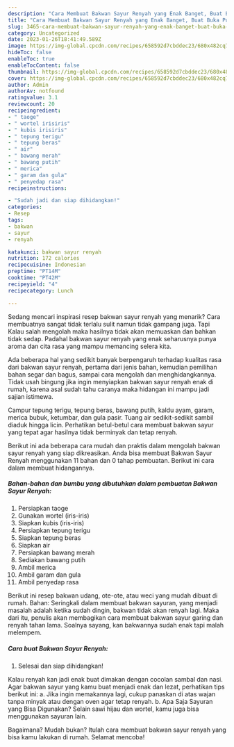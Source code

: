 ```yaml
---
description: "Cara Membuat Bakwan Sayur Renyah yang Enak Banget, Buat Buka Puasa Enak Banget"
title: "Cara Membuat Bakwan Sayur Renyah yang Enak Banget, Buat Buka Puasa Enak Banget"
slug: 3465-cara-membuat-bakwan-sayur-renyah-yang-enak-banget-buat-buka-puasa-enak-banget
category: Uncategorized
date: 2023-01-26T18:41:49.589Z
image: https://img-global.cpcdn.com/recipes/658592d7cbddec23/680x482cq70/bakwan-sayur-renyah-foto-resep-utama.jpg
hideToc: false
enableToc: true
enableTocContent: false
thumbnail: https://img-global.cpcdn.com/recipes/658592d7cbddec23/680x482cq70/bakwan-sayur-renyah-foto-resep-utama.jpg
cover: https://img-global.cpcdn.com/recipes/658592d7cbddec23/680x482cq70/bakwan-sayur-renyah-foto-resep-utama.jpg
author: Admin
authorAv: notfound
ratingvalue: 3.1
reviewcount: 20
recipeingredient:
- " taoge"
- " wortel irisiris"
- " kubis irisiris"
- " tepung terigu"
- " tepung beras"
- " air"
- " bawang merah"
- " bawang putih"
- " merica"
- " garam dan gula"
- " penyedap rasa"
recipeinstructions:

- "Sudah jadi dan siap dihidangkan!"
categories:
- Resep
tags:
- bakwan
- sayur
- renyah

katakunci: bakwan sayur renyah 
nutrition: 172 calories
recipecuisine: Indonesian
preptime: "PT14M"
cooktime: "PT42M"
recipeyield: "4"
recipecategory: Lunch

---
```



Sedang mencari inspirasi resep bakwan sayur renyah yang menarik? Cara membuatnya sangat tidak terlalu sulit namun tidak gampang juga. Tapi Kalau salah mengolah maka hasilnya tidak akan memuaskan dan bahkan tidak sedap. Padahal bakwan sayur renyah yang enak seharusnya punya aroma dan cita rasa yang mampu memancing selera kita.


Ada beberapa hal yang sedikit banyak berpengaruh terhadap kualitas rasa dari bakwan sayur renyah, pertama dari jenis bahan, kemudian pemilihan bahan segar dan bagus, sampai cara mengolah dan menghidangkannya. Tidak usah bingung jika ingin menyiapkan bakwan sayur renyah enak di rumah, karena asal sudah tahu caranya maka hidangan ini mampu jadi sajian istimewa.

Campur tepung terigu, tepung beras, bawang putih, kaldu ayam, garam, merica bubuk, ketumbar, dan gula pasir. Tuang air sedikit-sedikit sambil diaduk hingga licin. Perhatikan betul-betul cara membuat bakwan sayur yang tepat agar hasilnya tidak berminyak dan tetap renyah.


Berikut ini ada beberapa cara mudah dan praktis dalam mengolah bakwan sayur renyah yang siap dikreasikan. Anda bisa membuat Bakwan Sayur Renyah menggunakan 11 bahan dan 0 tahap pembuatan. Berikut ini cara dalam membuat hidangannya.

<!--inarticleads1-->

##### Bahan-bahan dan bumbu yang dibutuhkan dalam pembuatan Bakwan Sayur Renyah:

1. Persiapkan  taoge
1. Gunakan  wortel (iris-iris)
1. Siapkan  kubis (iris-iris)
1. Persiapkan  tepung terigu
1. Siapkan  tepung beras
1. Siapkan  air
1. Persiapkan  bawang merah
1. Sediakan  bawang putih
1. Ambil  merica
1. Ambil  garam dan gula
1. Ambil  penyedap rasa


Berikut ini resep bakwan udang, ote-ote, atau weci yang mudah dibuat di rumah. Bahan: Seringkali dalam membuat bakwan sayuran, yang menjadi masalah adalah ketika sudah dingin, bakwan tidak akan renyah lagi. Maka dari itu, penulis akan membagikan cara membuat bakwan sayur garing dan renyah tahan lama. Soalnya sayang, kan bakwannya sudah enak tapi malah melempem. 

<!--inarticleads2-->

##### Cara buat Bakwan Sayur Renyah:


1. Selesai dan siap dihidangkan!

Kalau renyah kan jadi enak buat dimakan dengan cocolan sambal dan nasi. Agar bakwan sayur yang kamu buat menjadi enak dan lezat, perhatikan tips berikut ini: a. Jika ingin memakannya lagi, cukup panaskan di atas wajan tanpa minyak atau dengan oven agar tetap renyah. b. Apa Saja Sayuran yang Bisa Digunakan? Selain sawi hijau dan wortel, kamu juga bisa menggunakan sayuran lain. 

Bagaimana? Mudah bukan? Itulah cara membuat bakwan sayur renyah yang bisa kamu lakukan di rumah. Selamat mencoba!
